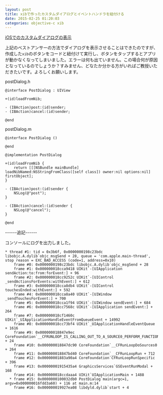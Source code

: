 ```yaml
---
layout: post
title: xibで作ったカスタムダイアログとイベントハンドラを紐付ける
date: 2015-02-25 01:20:03
categories: objective-c xib
---
```

<p><a href="https://ja.stackoverflow.com/questions/7007/ios%E3%81%A7%E3%81%AE%E3%82%AB%E3%82%B9%E3%82%BF%E3%83%A0%E3%83%80%E3%82%A4%E3%82%A2%E3%83%AD%E3%82%B0%E3%81%AE%E8%A1%A8%E7%A4%BA">iOSでのカスタムダイアログの表示</a></p>

<p>上記のベストアンサーの方法でダイアログを表示させることはできたのですが、作成した<code>xib</code>のボタンをコードと紐付けて実行し、ボタンをタップするとアプリが動かなくなってしまいました。エラーは何も出ていません。この場合何が原因となっているのでしょうか？すみません、どなたか分かる方がいればご教授いただきたいです。よろしくお願いします。</p>

<p>postDialog.h</p>

<pre><code>@interface PostDialog : UIView

+(id)loadFromNib;

- (IBAction)post:(id)sender;
- (IBAction)cancel:(id)sender;

@end
</code></pre>

<p>postDialog.m</p>

<pre><code>@interface PostDialog ()

@end

@implementation PostDialog

+(id)loadFromNib {
    return [[[NSBundle mainBundle] loadNibNamed:NSStringFromClass([self class]) owner:nil options:nil] firstObject];
}

- (IBAction)post:(id)sender {
    NSLog(@"post");
}

- (IBAction)cancel:(id)sender {
    NSLog(@"cancel");
}

@end
</code></pre>

<p>------追記------</p>

<p>コンソールにログを出力しました。</p>

<pre><code>* thread #1: tid = 0x3b6f, 0x0000000198c23bdc libobjc.A.dylib`objc_msgSend + 28, queue = 'com.apple.main-thread', stop reason = EXC_BAD_ACCESS (code=1, address=0x10)
    frame #0: 0x0000000198c23bdc libobjc.A.dylib`objc_msgSend + 28
    frame #1: 0x000000018cca9418 UIKit`-[UIApplication sendAction:to:from:forEvent:] + 96
    frame #2: 0x000000018cc9252c UIKit`-[UIControl _sendActionsForEvents:withEvent:] + 612
    frame #3: 0x000000018cca8db4 UIKit`-[UIControl touchesEnded:withEvent:] + 592
    frame #4: 0x000000018cca8a40 UIKit`-[UIWindow _sendTouchesForEvent:] + 700
    frame #5: 0x000000018cca1f94 UIKit`-[UIWindow sendEvent:] + 684
    frame #6: 0x000000018cc7568c UIKit`-[UIApplication sendEvent:] + 264
    frame #7: 0x000000018cf1460c UIKit`_UIApplicationHandleEventFromQueueEvent + 14992
    frame #8: 0x000000018cc73bf4 UIKit`_UIApplicationHandleEventQueue + 1616
    frame #9: 0x000000018847e9ec CoreFoundation`__CFRUNLOOP_IS_CALLING_OUT_TO_A_SOURCE0_PERFORM_FUNCTION__ + 24
    frame #10: 0x000000018847dc90 CoreFoundation`__CFRunLoopDoSources0 + 264
    frame #11: 0x000000018847bd40 CoreFoundation`__CFRunLoopRun + 712
    frame #12: 0x00000001883a90a4 CoreFoundation`CFRunLoopRunSpecific + 396
    frame #13: 0x00000001915435a4 GraphicsServices`GSEventRunModal + 168
    frame #14: 0x000000018ccdaaa4 UIKit`UIApplicationMain + 1488
  * frame #15: 0x0000000100032db0 PostDialog`main(argc=1, argv=0x000000016fdd3a60) + 116 at main.m:14
    frame #16: 0x000000019927ea08 libdyld.dylib`start + 4
</code></pre>
